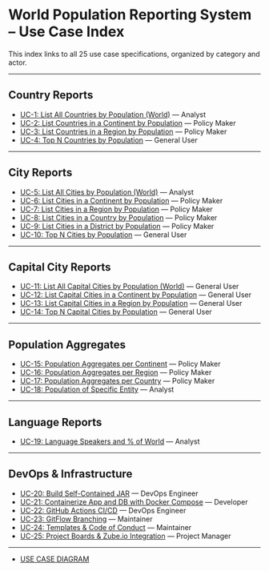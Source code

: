 # World Population Reporting System – Use Case Index

This index links to all 25 use case specifications, organized by category and actor.  

---

## Country Reports
- [UC-1: List All Countries by Population (World)](use-case-uc-1.md) — Analyst
- [UC-2: List Countries in a Continent by Population](use-case-uc-2.md) — Policy Maker
- [UC-3: List Countries in a Region by Population](use-case-uc-3.md) — Policy Maker
- [UC-4: Top N Countries by Population](use-case-uc-4.md) — General User

---

## City Reports
- [UC-5: List All Cities by Population (World)](use-case-uc-5.md) — Analyst
- [UC-6: List Cities in a Continent by Population](use-case-uc-6.md) — Policy Maker
- [UC-7: List Cities in a Region by Population](use-case-uc-7.md) — Policy Maker
- [UC-8: List Cities in a Country by Population](use-case-uc-8.md) — Policy Maker
- [UC-9: List Cities in a District by Population](use-case-uc-9.md) — Policy Maker
- [UC-10: Top N Cities by Population](use-case-uc-10.md) — General User

---

## Capital City Reports
- [UC-11: List All Capital Cities by Population (World)](use-case-uc-11.md) — General User
- [UC-12: List Capital Cities in a Continent by Population](use-case-uc-12.md) — General User
- [UC-13: List Capital Cities in a Region by Population](use-case-uc-13.md) — General User
- [UC-14: Top N Capital Cities by Population](use-case-uc-14.md) — General User

---

## Population Aggregates
- [UC-15: Population Aggregates per Continent](use-case-uc-15.md) — Policy Maker
- [UC-16: Population Aggregates per Region](use-case-uc-16.md) — Policy Maker
- [UC-17: Population Aggregates per Country](use-case-uc-17.md) — Policy Maker
- [UC-18: Population of Specific Entity](use-case-uc-18.md) — Analyst

---

## Language Reports
- [UC-19: Language Speakers and % of World](use-case-uc-19.md) — Analyst

---

## DevOps & Infrastructure
- [UC-20: Build Self-Contained JAR](use-case-uc-20.md) — DevOps Engineer
- [UC-21: Containerize App and DB with Docker Compose](use-case-uc-21.md) — Developer
- [UC-22: GitHub Actions CI/CD](use-case-uc-22.md) — DevOps Engineer
- [UC-23: GitFlow Branching](use-case-uc-23.md) — Maintainer
- [UC-24: Templates & Code of Conduct](use-case-uc-24.md) — Maintainer
- [UC-25: Project Boards & Zube.io Integration](use-case-uc-25.md) — Project Manager

---

- [USE CASE DIAGRAM](use-case-diagram.md)
